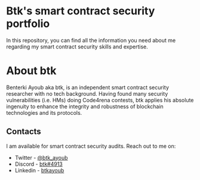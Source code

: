 # Btk's smart contract security portfolio

In this repository, you can find all the information you need about me regarding my smart contract security skills and expertise.

# About btk

Benterki Ayoub aka btk, is an independent smart contract security researcher with no tech background. Having found many security vulnerabilities (i.e. HMs) doing Code4rena contests, btk applies his absolute ingenuity to enhance the integrity and robustness of blockchain technologies and its protocols.

## Contacts

I am available for smart contract security audits. Reach out to me on:

- Twitter - [@btk_ayoub](https://twitter.com/btk_ayoub)
- Discord - [btk#4913](https://discordapp.com/users/731221006101905519)
- Linkedin - [btkayoub](https://www.linkedin.com/in/btkayoub/)
